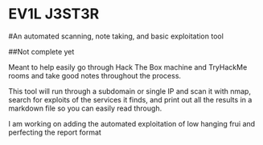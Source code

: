 # EV1L J3ST3R
#An automated scanning, note taking, and basic exploitation tool

##Not complete yet

Meant to help easily go through Hack The Box machine and TryHackMe rooms and take good notes throughout the process.

This tool will run through a subdomain or single IP and scan it with nmap, search for exploits of the services it finds, and print out all the results in a markdown file so you can easily read through.

I am working on adding the automated exploitation of low hanging frui and perfecting the report format
